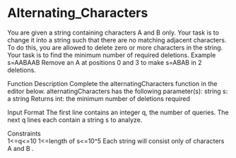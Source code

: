 # Alternating_Characters
You are given a string containing characters A and B only. Your task is to change it into a string such that there are no matching adjacent characters. To do this, you are allowed to delete zero or more characters in the string.  Your task is to find the minimum number of required deletions. 
Example 
s=AABAAB
Remove an A at positions 0 and 3 to make s=ABAB  in 2 deletions. 

Function Description 
Complete the alternatingCharacters function in the editor below. 
alternatingCharacters has the following parameter(s): 
string s: a string Returns  int: the minimum number of deletions required

Input Format 
The first line contains an integer q, the number of queries. The next q lines each contain a string s to analyze. 

Constraints  
1<=q<=10
1<=length of s<=10^5
Each string  will consist only of characters A and B .
